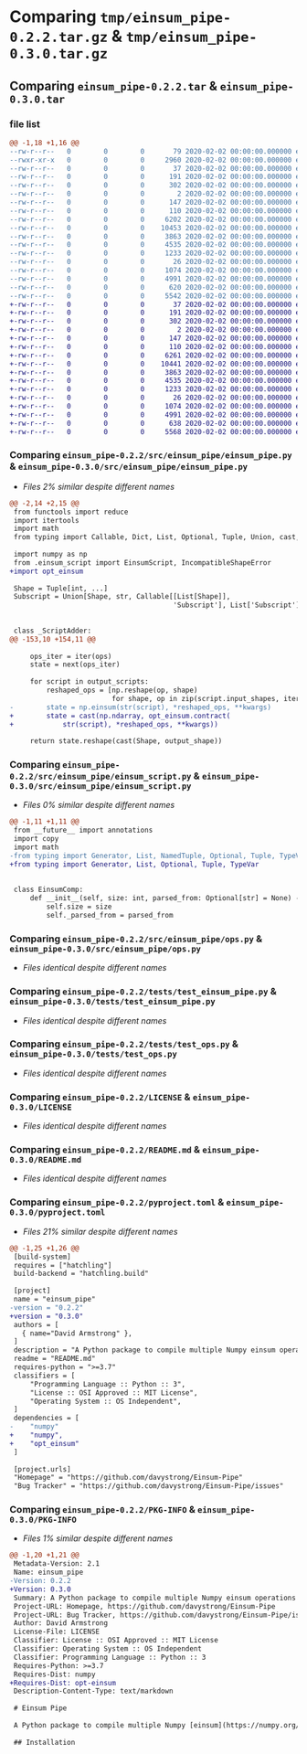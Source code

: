 # Comparing `tmp/einsum_pipe-0.2.2.tar.gz` & `tmp/einsum_pipe-0.3.0.tar.gz`

## Comparing `einsum_pipe-0.2.2.tar` & `einsum_pipe-0.3.0.tar`

### file list

```diff
@@ -1,18 +1,16 @@
--rw-r--r--   0        0        0       79 2020-02-02 00:00:00.000000 einsum_pipe-0.2.2/TODO
--rwxr-xr-x   0        0        0     2960 2020-02-02 00:00:00.000000 einsum_pipe-0.2.2/temp.py
--rw-r--r--   0        0        0       37 2020-02-02 00:00:00.000000 einsum_pipe-0.2.2/.pytest_cache/.gitignore
--rw-r--r--   0        0        0      191 2020-02-02 00:00:00.000000 einsum_pipe-0.2.2/.pytest_cache/CACHEDIR.TAG
--rw-r--r--   0        0        0      302 2020-02-02 00:00:00.000000 einsum_pipe-0.2.2/.pytest_cache/README.md
--rw-r--r--   0        0        0        2 2020-02-02 00:00:00.000000 einsum_pipe-0.2.2/.pytest_cache/v/cache/stepwise
--rw-r--r--   0        0        0      147 2020-02-02 00:00:00.000000 einsum_pipe-0.2.2/.vscode/settings.json
--rw-r--r--   0        0        0      110 2020-02-02 00:00:00.000000 einsum_pipe-0.2.2/src/einsum_pipe/__init__.py
--rw-r--r--   0        0        0     6202 2020-02-02 00:00:00.000000 einsum_pipe-0.2.2/src/einsum_pipe/einsum_pipe.py
--rw-r--r--   0        0        0    10453 2020-02-02 00:00:00.000000 einsum_pipe-0.2.2/src/einsum_pipe/einsum_script.py
--rw-r--r--   0        0        0     3863 2020-02-02 00:00:00.000000 einsum_pipe-0.2.2/src/einsum_pipe/ops.py
--rw-r--r--   0        0        0     4535 2020-02-02 00:00:00.000000 einsum_pipe-0.2.2/tests/test_einsum_pipe.py
--rw-r--r--   0        0        0     1233 2020-02-02 00:00:00.000000 einsum_pipe-0.2.2/tests/test_ops.py
--rw-r--r--   0        0        0       26 2020-02-02 00:00:00.000000 einsum_pipe-0.2.2/.gitignore
--rw-r--r--   0        0        0     1074 2020-02-02 00:00:00.000000 einsum_pipe-0.2.2/LICENSE
--rw-r--r--   0        0        0     4991 2020-02-02 00:00:00.000000 einsum_pipe-0.2.2/README.md
--rw-r--r--   0        0        0      620 2020-02-02 00:00:00.000000 einsum_pipe-0.2.2/pyproject.toml
--rw-r--r--   0        0        0     5542 2020-02-02 00:00:00.000000 einsum_pipe-0.2.2/PKG-INFO
+-rw-r--r--   0        0        0       37 2020-02-02 00:00:00.000000 einsum_pipe-0.3.0/.pytest_cache/.gitignore
+-rw-r--r--   0        0        0      191 2020-02-02 00:00:00.000000 einsum_pipe-0.3.0/.pytest_cache/CACHEDIR.TAG
+-rw-r--r--   0        0        0      302 2020-02-02 00:00:00.000000 einsum_pipe-0.3.0/.pytest_cache/README.md
+-rw-r--r--   0        0        0        2 2020-02-02 00:00:00.000000 einsum_pipe-0.3.0/.pytest_cache/v/cache/stepwise
+-rw-r--r--   0        0        0      147 2020-02-02 00:00:00.000000 einsum_pipe-0.3.0/.vscode/settings.json
+-rw-r--r--   0        0        0      110 2020-02-02 00:00:00.000000 einsum_pipe-0.3.0/src/einsum_pipe/__init__.py
+-rw-r--r--   0        0        0     6261 2020-02-02 00:00:00.000000 einsum_pipe-0.3.0/src/einsum_pipe/einsum_pipe.py
+-rw-r--r--   0        0        0    10441 2020-02-02 00:00:00.000000 einsum_pipe-0.3.0/src/einsum_pipe/einsum_script.py
+-rw-r--r--   0        0        0     3863 2020-02-02 00:00:00.000000 einsum_pipe-0.3.0/src/einsum_pipe/ops.py
+-rw-r--r--   0        0        0     4535 2020-02-02 00:00:00.000000 einsum_pipe-0.3.0/tests/test_einsum_pipe.py
+-rw-r--r--   0        0        0     1233 2020-02-02 00:00:00.000000 einsum_pipe-0.3.0/tests/test_ops.py
+-rw-r--r--   0        0        0       26 2020-02-02 00:00:00.000000 einsum_pipe-0.3.0/.gitignore
+-rw-r--r--   0        0        0     1074 2020-02-02 00:00:00.000000 einsum_pipe-0.3.0/LICENSE
+-rw-r--r--   0        0        0     4991 2020-02-02 00:00:00.000000 einsum_pipe-0.3.0/README.md
+-rw-r--r--   0        0        0      638 2020-02-02 00:00:00.000000 einsum_pipe-0.3.0/pyproject.toml
+-rw-r--r--   0        0        0     5568 2020-02-02 00:00:00.000000 einsum_pipe-0.3.0/PKG-INFO
```

### Comparing `einsum_pipe-0.2.2/src/einsum_pipe/einsum_pipe.py` & `einsum_pipe-0.3.0/src/einsum_pipe/einsum_pipe.py`

 * *Files 2% similar despite different names*

```diff
@@ -2,14 +2,15 @@
 from functools import reduce
 import itertools
 import math
 from typing import Callable, Dict, List, Optional, Tuple, Union, cast, overload
 
 import numpy as np
 from .einsum_script import EinsumScript, IncompatibleShapeError
+import opt_einsum
 
 Shape = Tuple[int, ...]
 Subscript = Union[Shape, str, Callable[[List[Shape]],
                                        'Subscript'], List['Subscript'], Tuple['Subscript', ...]]
 
 
 class _ScriptAdder:
@@ -153,10 +154,11 @@
 
     ops_iter = iter(ops)
     state = next(ops_iter)
 
     for script in output_scripts:
         reshaped_ops = [np.reshape(op, shape)
                         for shape, op in zip(script.input_shapes, itertools.chain([state], ops_iter))]
-        state = np.einsum(str(script), *reshaped_ops, **kwargs)
+        state = cast(np.ndarray, opt_einsum.contract(
+            str(script), *reshaped_ops, **kwargs))
 
     return state.reshape(cast(Shape, output_shape))
```

### Comparing `einsum_pipe-0.2.2/src/einsum_pipe/einsum_script.py` & `einsum_pipe-0.3.0/src/einsum_pipe/einsum_script.py`

 * *Files 0% similar despite different names*

```diff
@@ -1,11 +1,11 @@
 from __future__ import annotations
 import copy
 import math
-from typing import Generator, List, NamedTuple, Optional, Tuple, TypeVar
+from typing import Generator, List, Optional, Tuple, TypeVar
 
 
 class EinsumComp:
     def __init__(self, size: int, parsed_from: Optional[str] = None) -> None:
         self.size = size
         self._parsed_from = parsed_from
```

### Comparing `einsum_pipe-0.2.2/src/einsum_pipe/ops.py` & `einsum_pipe-0.3.0/src/einsum_pipe/ops.py`

 * *Files identical despite different names*

### Comparing `einsum_pipe-0.2.2/tests/test_einsum_pipe.py` & `einsum_pipe-0.3.0/tests/test_einsum_pipe.py`

 * *Files identical despite different names*

### Comparing `einsum_pipe-0.2.2/tests/test_ops.py` & `einsum_pipe-0.3.0/tests/test_ops.py`

 * *Files identical despite different names*

### Comparing `einsum_pipe-0.2.2/LICENSE` & `einsum_pipe-0.3.0/LICENSE`

 * *Files identical despite different names*

### Comparing `einsum_pipe-0.2.2/README.md` & `einsum_pipe-0.3.0/README.md`

 * *Files identical despite different names*

### Comparing `einsum_pipe-0.2.2/pyproject.toml` & `einsum_pipe-0.3.0/pyproject.toml`

 * *Files 21% similar despite different names*

```diff
@@ -1,25 +1,26 @@
 [build-system]
 requires = ["hatchling"]
 build-backend = "hatchling.build"
 
 [project]
 name = "einsum_pipe"
-version = "0.2.2"
+version = "0.3.0"
 authors = [
   { name="David Armstrong" },
 ]
 description = "A Python package to compile multiple Numpy einsum operations into one"
 readme = "README.md"
 requires-python = ">=3.7"
 classifiers = [
     "Programming Language :: Python :: 3",
     "License :: OSI Approved :: MIT License",
     "Operating System :: OS Independent",
 ]
 dependencies = [
-    "numpy"
+    "numpy",
+    "opt_einsum"
 ]
 
 [project.urls]
 "Homepage" = "https://github.com/davystrong/Einsum-Pipe"
 "Bug Tracker" = "https://github.com/davystrong/Einsum-Pipe/issues"
```

### Comparing `einsum_pipe-0.2.2/PKG-INFO` & `einsum_pipe-0.3.0/PKG-INFO`

 * *Files 1% similar despite different names*

```diff
@@ -1,20 +1,21 @@
 Metadata-Version: 2.1
 Name: einsum_pipe
-Version: 0.2.2
+Version: 0.3.0
 Summary: A Python package to compile multiple Numpy einsum operations into one
 Project-URL: Homepage, https://github.com/davystrong/Einsum-Pipe
 Project-URL: Bug Tracker, https://github.com/davystrong/Einsum-Pipe/issues
 Author: David Armstrong
 License-File: LICENSE
 Classifier: License :: OSI Approved :: MIT License
 Classifier: Operating System :: OS Independent
 Classifier: Programming Language :: Python :: 3
 Requires-Python: >=3.7
 Requires-Dist: numpy
+Requires-Dist: opt-einsum
 Description-Content-Type: text/markdown
 
 # Einsum Pipe
 
 A Python package to compile multiple Numpy [einsum](https://numpy.org/doc/stable/reference/generated/numpy.einsum.html) operations into one.
 
 ## Installation
```

